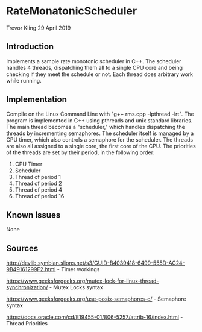 # RateMonatonicScheduler

Trevor Kling
29 April 2019

## Introduction

Implements a sample rate monotonic scheduler in C++.  The scheduler handles 4 threads, dispatching them all to a single
CPU core and being checking if they meet the schedule or not.  Each thread does arbitrary work while running.

## Implementation

Compile on the Linux Command Line with "g++ rms.cpp -lpthread -lrt".  The program is implemented in C++ using pthreads and
unix standard libraries.  The main thread becomes a "scheduler," which handles dispatching the threads by incrementing semaphores.
The scheduler itself is managed by a CPU timer, which also controls a semaphore for the scheduler.  The threads are also all assigned to a single core, the first core of the CPU.  The priorities of the threads are set by their period, in the following order:

1. CPU Timer
2. Scheduler
3. Thread of period 1
2. Thread of period 2
3. Thread of period 4
5. Thread of period 16

## Known Issues

None

## Sources

http://devlib.symbian.slions.net/s3/GUID-B4039418-6499-555D-AC24-9B49161299F2.html - Timer workings

https://www.geeksforgeeks.org/mutex-lock-for-linux-thread-synchronization/ - Mutex Locks syntax

https://www.geeksforgeeks.org/use-posix-semaphores-c/ - Semaphore syntax

https://docs.oracle.com/cd/E19455-01/806-5257/attrib-16/index.html - Thread Priorities
